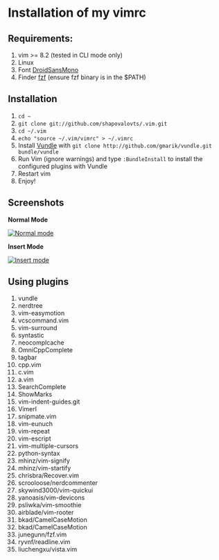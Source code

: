 # Installation of my vimrc

## Requirements:

1. vim >= 8.2 (tested in CLI mode only)
2. Linux
3. Font [DroidSansMono](https://github.com/ryanoasis/nerd-fonts/tree/master/patched-fonts/DroidSansMono)
4. Finder [fzf](https://github.com/junegunn/fzf) (ensure fzf binary is in the $PATH)

## Installation

1. `cd ~`
2. `git clone git://github.com/shapovalovts/.vim.git`
3. `cd ~/.vim`
4. `echo "source ~/.vim/vimrc" > ~/.vimrc`
5. Install [Vundle](https://github.com/gmarik/vundle) with `git clone http://github.com/gmarik/vundle.git bundle/vundle`
6. Run Vim (ignore warnings) and type `:BundleInstall` to install the configured plugins with Vundle
7. Restart vim
8. Enjoy!

## Screenshots

**Normal Mode**

[![Normal mode](https://github.com/shapovalovts/.vim/raw/master/screenshots/vim1.png)](https://github.com/shapovalovts/.vim/raw/master/screenshots/vim1.png)

**Insert Mode**

[![Insert mode](https://github.com/shapovalovts/.vim/raw/master/screenshots/vim2.png)](https://github.com/shapovalovts/.vim/raw/master/screenshots/vim2.png)

## Using plugins

1.  vundle
2.  nerdtree
3.  vim-easymotion
4.  vcscommand.vim
5.  vim-surround
6.  syntastic
7.  neocomplcache
8.  OmniCppComplete
9. tagbar
10. cpp.vim
11. c.vim
12. a.vim
13. SearchComplete
14. ShowMarks
15. vim-indent-guides.git
16. Vimerl
17. snipmate.vim
18. vim-eunuch
19. vim-repeat
20. vim-escript
21. vim-multiple-cursors
22. python-syntax
23. mhinz/vim-signify
24. mhinz/vim-startify
25. chrisbra/Recover.vim
26. scrooloose/nerdcommenter
27. skywind3000/vim-quickui
28. yanoasis/vim-devicons
29. psliwka/vim-smoothie
30. airblade/vim-rooter
31. bkad/CamelCaseMotion
31. bkad/CamelCaseMotion
32. junegunn/fzf.vim
33. ryvnf/readline.vim
34. liuchengxu/vista.vim
